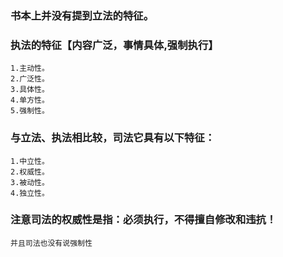 ### 书本上并没有提到立法的特征。
### 执法的特征【内容广泛，事情具体,强制执行】
    1.主动性。
    2.广泛性。
    3.具体性。
    4.单方性。
    5.强制性。

### 与立法、执法相比较，司法它具有以下特征：
    1.中立性。
    2.权威性。
    3.被动性。
    4.独立性。     
     
### 注意司法的权威性是指：必须执行，不得擅自修改和违抗！    
    并且司法也没有说强制性